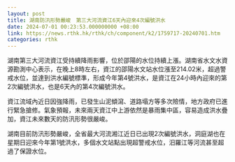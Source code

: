 ```yaml
---
layout: post
title: 湖南防汛形勢嚴峻　第三大河流資江6天內迎來4次編號洪水
date: 2024-07-01 00:23:53.000000000 +08:00
link: https://news.rthk.hk/rthk/ch/component/k2/1759717-20240701.htm
categories: rthk
---
```


湖南第三大河流資江受持續降雨影響，位於邵陽的水位持續上漲。湖南省水文水資源勘測中心表示，在晚上8時左右，資江的邵陽水文站水位漲至214.02米，超過警戒水位，並達到洪水編號標準，形成今年第4號洪水，是資江在24小時內迎來的第2次編號洪水，也是6天內的第4次編號洪水。

資江流域內近日因強降雨，已發生山泥傾瀉、道路塌方等多次險情，地方政府已進行緊急搶修。氣象預報，未來兩天資江中上游依然是暴雨集中區，容易造成洪水疊加，資江未來數天的防汛形勢很嚴峻。

湖南目前防汛形勢嚴峻，全省最大河流湘江近日已出現2次編號洪水，洞庭湖也在星期日迎來今年第1號洪水，多個水文站點出現超警戒水位，汨羅江等河流甚至超過了保證水位。

